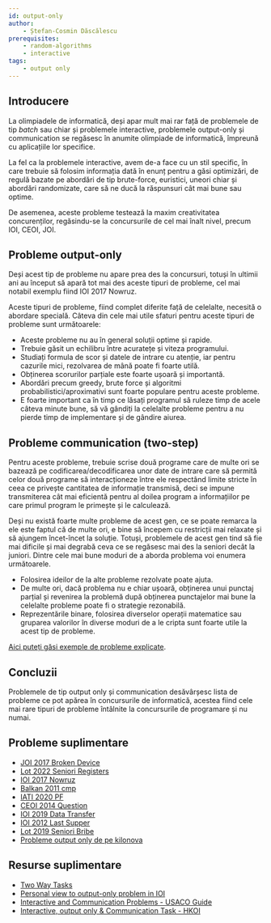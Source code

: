 ```yaml
---
id: output-only
author: 
    - Ștefan-Cosmin Dăscălescu
prerequisites:
    - random-algorithms
    - interactive
tags:
    - output only
---
```


## Introducere

La olimpiadele de informatică, deși apar mult mai rar față de problemele
de tip _batch_ sau chiar și problemele interactive, problemele output-only
și communication se regăsesc în anumite olimpiade de informatică,
împreună cu aplicațiile lor specifice.

La fel ca la problemele interactive, avem de-a face cu un stil specific, în
care trebuie să folosim informația dată în enunț pentru a găsi optimizări,
de regulă bazate pe abordări de tip brute-force, euristici, uneori chiar și
abordări randomizate, care să ne ducă la răspunsuri cât mai bune sau optime.

De asemenea, aceste probleme testează la maxim creativitatea concurenților,
regăsindu-se la concursurile de cel mai înalt nivel, precum IOI, CEOI, JOI.

## Probleme output-only

Deși acest tip de probleme nu apare prea des la concursuri,
totuși în ultimii ani au început să apară tot mai des aceste
tipuri de probleme, cel mai notabil exemplu fiind IOI 2017 Nowruz.

Aceste tipuri de probleme, fiind complet diferite față de celelalte,
necesită o abordare specială. Câteva din cele mai utile sfaturi
pentru aceste tipuri de probleme sunt următoarele:

- Aceste probleme nu au în general soluții optime și rapide.
- Trebuie găsit un echilibru între acuratețe și viteza programului.
- Studiați formula de scor și datele de intrare cu atenție,
iar pentru cazurile mici, rezolvarea de mână poate fi foarte utilă.
- Obținerea scorurilor parțiale este foarte ușoară și importantă.
- Abordări precum greedy, brute force și algoritmi
probabilistici/aproximativi sunt foarte populare pentru aceste probleme.
- E foarte important ca în timp ce lăsați programul să ruleze timp de
acele câteva minute bune, să vă gândiți la celelalte probleme pentru
a nu pierde timp de implementare și de gândire aiurea.

## Probleme communication (two-step)

Pentru aceste probleme, trebuie scrise două programe care de multe ori
se bazează pe codificarea/decodificarea unor date de intrare care să
permită celor două programe să interacționeze între ele respectând
limite stricte în ceea ce privește cantitatea de informație transmisă,
deci se impune transmiterea cât mai eficientă pentru al doilea program
a informațiilor pe care primul program le primește și le calculează.

Deși nu există foarte multe probleme de acest gen, ce se poate remarca
la ele este faptul că de multe ori, e bine să începem cu restricții mai
relaxate și să ajungem încet-încet la soluție. Totuși, problemele de acest
gen tind să fie mai dificile și mai degrabă ceva ce se regăsesc mai des
la seniori decât la juniori. Dintre cele mai bune moduri de a aborda
problema voi enumera următoarele.

- Folosirea ideilor de la alte probleme rezolvate poate ajuta.
- De multe ori, dacă problema nu e chiar ușoară, obținerea unui punctaj
parțial și revenirea la problemă după obținerea punctajelor mai bune
la celelalte probleme poate fi o strategie rezonabilă.
- Reprezentările binare, folosirea diverselor operații matematice
sau gruparea valorilor în diverse moduri de a le cripta sunt
foarte utile la acest tip de probleme.

[Aici puteți găsi exemple de probleme explicate](https://usaco.guide/adv/interactive?lang=cpp#communication-problems).

## Concluzii

Problemele de tip output only și communication desăvârșesc lista de probleme
ce pot apărea în concursurile de informatică, acestea fiind cele mai rare
tipuri de probleme întâlnite la concursurile de programare și nu numai.

## Probleme suplimentare

- [JOI 2017 Broken Device](https://oj.uz/problem/view/JOI17_broken_device)
- [Lot 2022 Seniori Registers](https://kilonova.ro/problems/233)
- [IOI 2017 Nowruz](https://oj.uz/problem/view/IOI17_nowruz)
- [Balkan 2011 cmp](https://oj.uz/problem/view/balkan11_cmp)
- [IATI 2020 PF](https://kilonova.ro/problems/660)
- [CEOI 2014 Question](https://oj.uz/problem/view/CEOI14_question_grader)
- [IOI 2019 Data Transfer](https://oj.uz/problem/view/IOI19_transfer)
- [IOI 2012 Last Supper](https://oj.uz/problem/view/IOI12_supper)
- [Lot 2019 Seniori Bribe](https://kilonova.ro/problems/1928)
- [Probleme output only de pe kilonova](https://kilonova.ro/tags/365)

## Resurse suplimentare

- [Two Way Tasks](https://mamnoonsiam.github.io/files/notes/communication-tasks/inprogress-0.pdf)
- [Personal view to output-only problem in IOI](https://codeforces.com/blog/entry/53626)
- [Interactive and Communication Problems - USACO Guide](https://usaco.guide/adv/interactive)
- [Interactive, output only & Communication Task - HKOI](https://assets.hkoi.org/training2017/nbt.pdf)